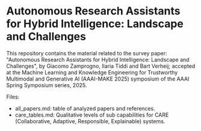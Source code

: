 # Autonomous Research Assistants for Hybrid Intelligence: Landscape and Challenges

This repository contains the material related to the survey paper: "Autonomous Research Assistants for Hybrid Intelligence: Landscape and Challenges", by Giacomo Zamprogno, Ilaria Tiddi and Bart Verheij; accepted at the Machine Learning and Knowledge Engineering for Trustworthy Multimodal and Generative AI (AAAI-MAKE 2025) symposium of the AAAI Spring Symposium series, 2025. 

Files:

* all_papers.md: table of analyzed papers and references.
* care_tables.md: Qualitative levels of sub capabilities for CARE (Collaborative, Adaptive, Responsible, Explainable) systems.
